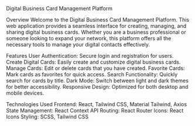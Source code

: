 Digital Business Card Management Platform

Overview
Welcome to the Digital Business Card Management Platform. This web application provides a seamless interface for creating, managing, and sharing digital business cards. Whether you are a business professional or someone looking to expand your network, this platform offers all the necessary tools to manage your digital contacts effectively.

Features
User Authentication: Secure login and registration for users.
Create Digital Cards: Easily create and customize digital business cards.
Manage Cards: Edit or delete cards that you have created.
Favorite Cards: Mark cards as favorites for quick access.
Search Functionality: Quickly search for cards by title.
Dark Mode: Switch between light and dark themes for better accessibility.
Responsive Design: Optimized for both desktop and mobile devices.

Technologies Used
Frontend: React, Tailwind CSS, Material Tailwind, Axios
State Management: React Context API
Routing: React Router
Icons: React Icons
Styling: SCSS, Tailwind CSS
